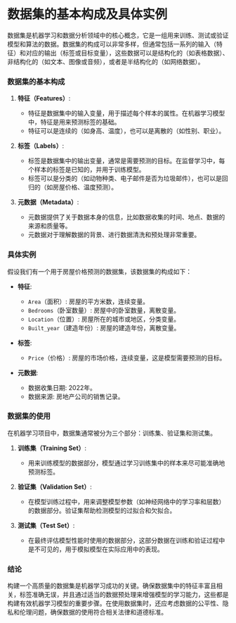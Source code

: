 # 数据集的基本构成及具体实例

数据集是机器学习和数据分析领域中的核心概念，它是一组用来训练、测试或验证模型和算法的数据。数据集的构成可以非常多样，但通常包括一系列的输入（特征）和对应的输出（标签或目标变量），这些数据可以是结构化的（如表格数据）、非结构化的（如文本、图像或音频），或者是半结构化的（如网络数据）。

### 数据集的基本构成

1. **特征（Features）**:
   - 特征是数据集中的输入变量，用于描述每个样本的属性。在机器学习模型中，特征是用来预测标签的基础。
   - 特征可以是连续的（如身高、温度），也可以是离散的（如性别、职业）。

2. **标签（Labels）**:
   - 标签是数据集中的输出变量，通常是需要预测的目标。在监督学习中，每个样本的标签是已知的，并用于训练模型。
   - 标签可以是分类的（如动物种类、电子邮件是否为垃圾邮件），也可以是回归的（如房屋价格、温度预测）。

3. **元数据（Metadata）**:
   - 元数据提供了关于数据本身的信息，比如数据收集的时间、地点、数据的来源和质量等。
   - 元数据对于理解数据的背景、进行数据清洗和预处理非常重要。

### 具体实例

假设我们有一个用于房屋价格预测的数据集，该数据集的构成如下：

- **特征**:
  - `Area`（面积）: 房屋的平方米数，连续变量。
  - `Bedrooms`（卧室数量）: 房屋中的卧室数量，离散变量。
  - `Location`（位置）: 房屋所在的城市或地区，分类变量。
  - `Built_year`（建造年份）: 房屋的建造年份，离散变量。

- **标签**:
  - `Price`（价格）: 房屋的市场价格，连续变量，这是模型需要预测的目标。

- **元数据**:
  - 数据收集日期: 2022年。
  - 数据来源: 房地产公司的销售记录。

### 数据集的使用

在机器学习项目中，数据集通常被分为三个部分：训练集、验证集和测试集。

1. **训练集（Training Set）**:
   - 用来训练模型的数据部分，模型通过学习训练集中的样本来尽可能准确地预测标签。

2. **验证集（Validation Set）**:
   - 在模型训练过程中，用来调整模型参数（如神经网络中的学习率和层数）的数据部分。验证集帮助检测模型的过拟合和欠拟合。

3. **测试集（Test Set）**:
   - 在最终评估模型性能时使用的数据部分，这部分数据在训练和验证过程中是不可见的，用于模拟模型在实际应用中的表现。

### 结论

构建一个高质量的数据集是机器学习成功的关键。确保数据集中的特征丰富且相关，标签准确无误，并且通过适当的数据预处理来增强模型的学习能力，这些都是构建有效机器学习模型的重要步骤。在使用数据集时，还应考虑数据的公平性、隐私和伦理问题，确保数据的使用符合相关法律和道德标准。
